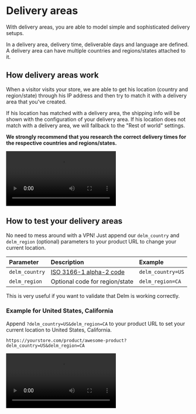 # Delivery areas

With delivery areas, you are able to model simple and sophisticated delivery setups.

In a delivery area, delivery time, deliverable days and language are defined. A delivery area can have multiple countries and regions/states attached to it.


## How delivery areas work

When a visitor visits your store, we are able to get his location (country and region/state) through his IP address and then try to match it with a delivery area that you've created.

If his location has matched with a delivery area, the shipping info will be shown with the configuration of your delivery area. If his location does not match with a delivery area, we will fallback to the "Rest of world" settings.

**We strongly recommend that you research the correct delivery times for the respective countries and regions/states.**

<video controls style="max-width:100%;height:auto">
    <source src="/videos/create-delivery-area.mp4" type="video/mp4">
    Your browser does not support the video tag.
</video>

## How to test your delivery areas

No need to mess around with a VPN! Just append our `delm_country` and `delm_region` (optional) parameters to your product URL to change your current location.

| Parameter      | Description                                                         | Example           |
| :------------- | :------------------------------------------------------------------ | :---------------- |
| `delm_country` | [ISO 3166-1 alpha-2 code](https://en.wikipedia.org/wiki/ISO_3166-2) | `delm_country=US` |
| `delm_region`  | Optional code for region/state                                      | `delm_region=CA`  |

This is very useful if you want to validate that Delm is working correctly.

### Example for United States, California

Append `?delm_country=US&delm_region=CA` to your product URL to set your current location to United States, California.

```text
https://yourstore.com/product/awesome-product?delm_country=US&delm_region=CA
```

<video controls style="max-width:100%;height:auto">
    <source src="/videos/debug-delivery-area.mp4" type="video/mp4">
    Your browser does not support the video tag.
</video>
